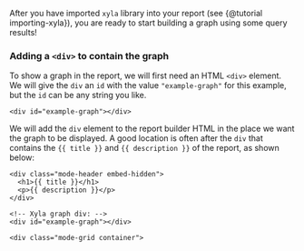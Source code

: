 After you have imported `xyla` library into your report (see {@tutorial importing-xyla}), you are ready to start building a graph using some query results!

### **Adding a `<div>` to contain the graph**
To show a graph in the report, we will first need an HTML `<div>` element. We will give the `div` an `id` with the value `"example-graph"` for this example, but the `id` can be any string you like.
```
<div id="example-graph"></div>
```

We will add the `div` element to the report builder HTML in the place we want the graph to be displayed. A good location is often after the `div` that contains the `{{ title }}` and `{{ description }}` of the report, as shown below:

```
<div class="mode-header embed-hidden">
  <h1>{{ title }}</h1>
  <p>{{ description }}</p>
</div>

<!-- Xyla graph div: -->
<div id="example-graph"></div>

<div class="mode-grid container">
```
